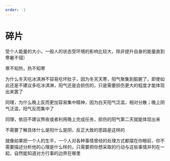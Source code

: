 ```yaml
---
order: -1
---
```


# 碎片

受个人能量的大小，一般人的状态受环境的影响比较大，除非提升自身的能量直到寒暑不侵）

寒不知热，热不知寒

为什么冬天吃冰淇淋不容易吃坏肚子，因为冬天天寒，阳气聚集到脏腑了，即使如此还是不建议多吃冰淇淋，阳气还是会损伤的，只是需要损伤更大的程度才能体现出来罢了

同理，为什么晚上反而更加容易集中精神，因为白天阳气泛滥，相对分散；晚上阴气泛滥，阳气反而集中了

同理，依旧不建议熬夜或者利用晚上完成任务，损伤的阳气第二天就能体现出来

不需要了解具体什么是阳什么是阴，反正大致的思路是这样的

就像如果把一个人的生平，一个人对各种事情曾经的处理方式都摆在你眼前，你不需要描述分析他的心理是什么样的，只需要把你想采取的行动与这些事情并列在一起，自然能知道对方行事的边界在哪里

